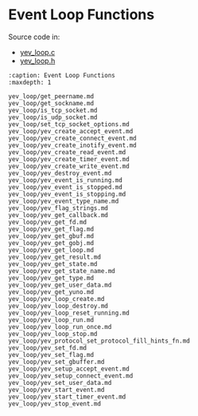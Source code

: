# Event Loop Functions

Source code in:

- [yev_loop.c](https://github.com/artgins/yunetas/blob/main/kernel/c/yev_loop/src/yev_loop.c)
- [yev_loop.h](https://github.com/artgins/yunetas/blob/main/kernel/c/yev_loop/src/yev_loop.h)

```{toctree}
:caption: Event Loop Functions
:maxdepth: 1

yev_loop/get_peername.md
yev_loop/get_sockname.md
yev_loop/is_tcp_socket.md
yev_loop/is_udp_socket.md
yev_loop/set_tcp_socket_options.md
yev_loop/yev_create_accept_event.md
yev_loop/yev_create_connect_event.md
yev_loop/yev_create_inotify_event.md
yev_loop/yev_create_read_event.md
yev_loop/yev_create_timer_event.md
yev_loop/yev_create_write_event.md
yev_loop/yev_destroy_event.md
yev_loop/yev_event_is_running.md
yev_loop/yev_event_is_stopped.md
yev_loop/yev_event_is_stopping.md
yev_loop/yev_event_type_name.md
yev_loop/yev_flag_strings.md
yev_loop/yev_get_callback.md
yev_loop/yev_get_fd.md
yev_loop/yev_get_flag.md
yev_loop/yev_get_gbuf.md
yev_loop/yev_get_gobj.md
yev_loop/yev_get_loop.md
yev_loop/yev_get_result.md
yev_loop/yev_get_state.md
yev_loop/yev_get_state_name.md
yev_loop/yev_get_type.md
yev_loop/yev_get_user_data.md
yev_loop/yev_get_yuno.md
yev_loop/yev_loop_create.md
yev_loop/yev_loop_destroy.md
yev_loop/yev_loop_reset_running.md
yev_loop/yev_loop_run.md
yev_loop/yev_loop_run_once.md
yev_loop/yev_loop_stop.md
yev_loop/yev_protocol_set_protocol_fill_hints_fn.md
yev_loop/yev_set_fd.md
yev_loop/yev_set_flag.md
yev_loop/yev_set_gbuffer.md
yev_loop/yev_setup_accept_event.md
yev_loop/yev_setup_connect_event.md
yev_loop/yev_set_user_data.md
yev_loop/yev_start_event.md
yev_loop/yev_start_timer_event.md
yev_loop/yev_stop_event.md

```
